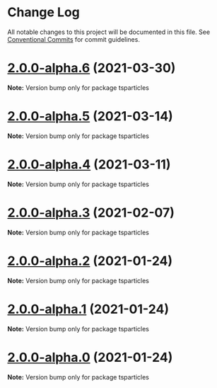 # Change Log

All notable changes to this project will be documented in this file.
See [Conventional Commits](https://conventionalcommits.org) for commit guidelines.

# [2.0.0-alpha.6](https://github.com/matteobruni/tsparticles/compare/tsparticles@1.24.2...tsparticles@2.0.0-alpha.6) (2021-03-30)

**Note:** Version bump only for package tsparticles





# [2.0.0-alpha.5](https://github.com/matteobruni/tsparticles/compare/tsparticles@1.20.0...tsparticles@2.0.0-alpha.5) (2021-03-14)

**Note:** Version bump only for package tsparticles





# [2.0.0-alpha.4](https://github.com/matteobruni/tsparticles/compare/tsparticles@1.19.4...tsparticles@2.0.0-alpha.4) (2021-03-11)

**Note:** Version bump only for package tsparticles





# [2.0.0-alpha.3](https://github.com/matteobruni/tsparticles/compare/tsparticles@2.0.0-alpha.2...tsparticles@2.0.0-alpha.3) (2021-02-07)

**Note:** Version bump only for package tsparticles





# [2.0.0-alpha.2](https://github.com/matteobruni/tsparticles/compare/tsparticles@2.0.0-alpha.1...tsparticles@2.0.0-alpha.2) (2021-01-24)

**Note:** Version bump only for package tsparticles





# [2.0.0-alpha.1](https://github.com/matteobruni/tsparticles/compare/tsparticles@1.19.0-alpha.5...tsparticles@2.0.0-alpha.1) (2021-01-24)

**Note:** Version bump only for package tsparticles





# [2.0.0-alpha.0](https://github.com/matteobruni/tsparticles/compare/tsparticles@1.19.0-alpha.5...tsparticles@2.0.0-alpha.0) (2021-01-24)

**Note:** Version bump only for package tsparticles
